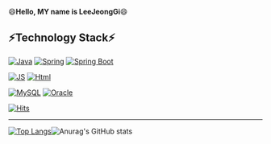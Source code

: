 <!--
**LeeJeongGi/LeeJeongGi** is a ✨ _special_ ✨ repository because its `README.md` (this file) appears on your GitHub profile.

Here are some ideas to get you started:

- 🔭 I’m currently working on ...
- 🌱 I’m currently learning ...
- 👯 I’m looking to collaborate on ...
- 🤔 I’m looking for help with ...
- 💬 Ask me about ...
- 📫 How to reach me: ...
- 😄 Pronouns: ...
- ⚡ Fun fact: ...
-->


😄**Hello, MY name is LeeJeongGi**😄

⚡**Technology Stack**⚡
---

[![Java](https://img.shields.io/badge/Java-007396?style=flat-square&logo=Java&logoColor=black)](AlgoritymStudy) [![Spring](https://img.shields.io/badge/Spring-6DB33F?style=flat-square&logo=Spring&logoColor=black)](/core-spring) [![Spring Boot](https://img.shields.io/badge/Spring-6DB33F?style=flat-square&logo=SpringBoot&logoColor=black)](github.com/LeeJeongGi/core-spring)

[![JS](https://img.shields.io/badge/JavaScript-F7DF1E?style=flat-square&logo=JavaScript&logoColor=black)](github.com/LeeJeongGi/TODO-List) [![Html](https://img.shields.io/badge/HTML5-E34F26?style=flat-square&logo=HTML5&logoColor=black)](github.com/LeeJeongGi/TODO-List)

[![MySQL](https://img.shields.io/badge/MySQL-4479A1?style=flat-square&logo=MySQL&logoColor=black)](github.com/LeeJeongGi/TODO-List) [![Oracle](https://img.shields.io/badge/Oracle-F80000?style=flat-square&logo=Oracle&logoColor=black)](github.com/LeeJeongGi/TODO-List)

[![Hits](https://hits.seeyoufarm.com/api/count/incr/badge.svg?url=https%3A%2F%2Fgithub.com%2FLeeJeongGi&count_bg=%2379C83D&title_bg=%23555555&icon=probot.svg&icon_color=%23E7E7E7&title=hits&edge_flat=false)](https://hits.seeyoufarm.com)

---
[![Top Langs](https://github-readme-stats.vercel.app/api/top-langs/?username=LeeJeongGi&layout=compact&theme=radical&langs_count=5)](https://github.com/anuraghazra/github-readme-stats)![Anurag's GitHub stats](https://github-readme-stats.vercel.app/api?username=LeeJeongGi&show_icons=true&theme=radical)
 

